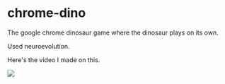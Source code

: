# chrome-dino
The google chrome dinosaur game where the dinosaur plays on its own.

Used neuroevolution.

Here's the video I made on this.

[![](http://i3.ytimg.com/vi/nnR4rI_viqU/hqdefault.jpg)](https://www.youtube.com/watch?v=nnR4rI_viqU "")
